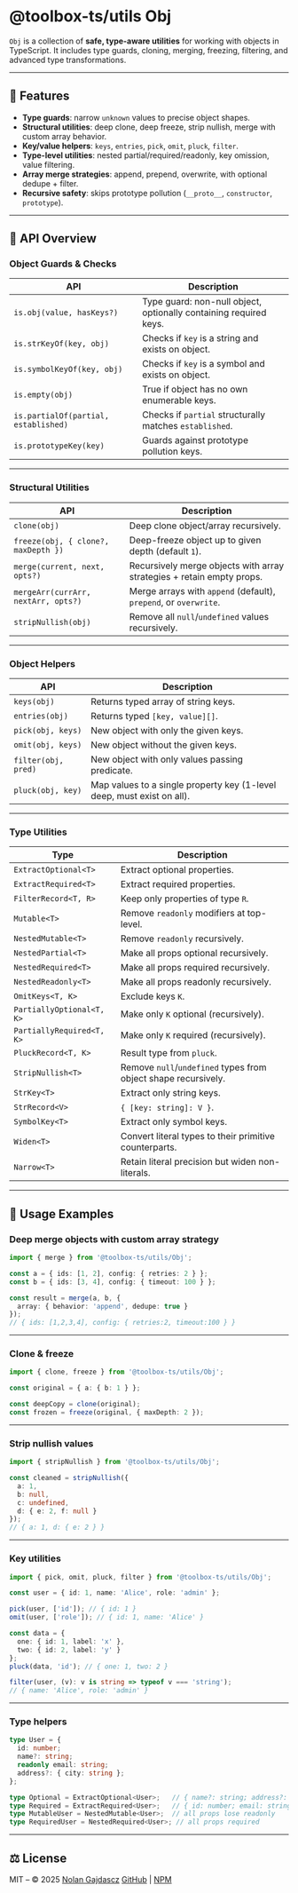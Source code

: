 
# @toolbox-ts/utils Obj

`Obj` is a collection of **safe, type-aware utilities** for working with objects in TypeScript.
It includes type guards, cloning, merging, freezing, filtering, and advanced type transformations.

---

## 🔑 Features

* **Type guards**: narrow `unknown` values to precise object shapes.
* **Structural utilities**: deep clone, deep freeze, strip nullish, merge with custom array behavior.
* **Key/value helpers**: `keys`, `entries`, `pick`, `omit`, `pluck`, `filter`.
* **Type-level utilities**: nested partial/required/readonly, key omission, value filtering.
* **Array merge strategies**: append, prepend, overwrite, with optional dedupe + filter.
* **Recursive safety**: skips prototype pollution (`__proto__`, `constructor`, `prototype`).

---

## 🧩 API Overview

### Object Guards & Checks

| API                                  | Description                                                       |
| ------------------------------------ | ----------------------------------------------------------------- |
| `is.obj(value, hasKeys?)`            | Type guard: non-null object, optionally containing required keys. |
| `is.strKeyOf(key, obj)`              | Checks if `key` is a string and exists on object.                 |
| `is.symbolKeyOf(key, obj)`           | Checks if `key` is a symbol and exists on object.                 |
| `is.empty(obj)`                      | True if object has no own enumerable keys.                        |
| `is.partialOf(partial, established)` | Checks if `partial` structurally matches `established`.           |
| `is.prototypeKey(key)`               | Guards against prototype pollution keys.                          |

---

### Structural Utilities

| API                                 | Description                                                           |
| ----------------------------------- | --------------------------------------------------------------------- |
| `clone(obj)`                        | Deep clone object/array recursively.                                  |
| `freeze(obj, { clone?, maxDepth })` | Deep-freeze object up to given depth (default `1`).                   |
| `merge(current, next, opts?)`       | Recursively merge objects with array strategies + retain empty props. |
| `mergeArr(currArr, nextArr, opts?)` | Merge arrays with `append` (default), `prepend`, or `overwrite`.      |
| `stripNullish(obj)`                 | Remove all `null`/`undefined` values recursively.                     |

---

### Object Helpers

| API                 | Description                                                            |
| ------------------- | ---------------------------------------------------------------------- |
| `keys(obj)`         | Returns typed array of string keys.                                    |
| `entries(obj)`      | Returns typed `[key, value][]`.                                        |
| `pick(obj, keys)`   | New object with only the given keys.                                   |
| `omit(obj, keys)`   | New object without the given keys.                                     |
| `filter(obj, pred)` | New object with only values passing predicate.                         |
| `pluck(obj, key)`   | Map values to a single property key (1-level deep, must exist on all). |

---

### Type Utilities

| Type                      | Description                                                    |
| ------------------------- | -------------------------------------------------------------- |
| `ExtractOptional<T>`      | Extract optional properties.                                   |
| `ExtractRequired<T>`      | Extract required properties.                                   |
| `FilterRecord<T, R>`      | Keep only properties of type `R`.                              |
| `Mutable<T>`              | Remove `readonly` modifiers at top-level.                      |
| `NestedMutable<T>`        | Remove `readonly` recursively.                                 |
| `NestedPartial<T>`        | Make all props optional recursively.                           |
| `NestedRequired<T>`       | Make all props required recursively.                           |
| `NestedReadonly<T>`       | Make all props readonly recursively.                           |
| `OmitKeys<T, K>`          | Exclude keys `K`.                                              |
| `PartiallyOptional<T, K>` | Make only `K` optional (recursively).                          |
| `PartiallyRequired<T, K>` | Make only `K` required (recursively).                          |
| `PluckRecord<T, K>`       | Result type from `pluck`.                                      |
| `StripNullish<T>`         | Remove `null`/`undefined` types from object shape recursively. |
| `StrKey<T>`               | Extract only string keys.                                      |
| `StrRecord<V>`            | `{ [key: string]: V }`.                                        |
| `SymbolKey<T>`            | Extract only symbol keys.                                      |
| `Widen<T>`                | Convert literal types to their primitive counterparts.         |
| `Narrow<T>`               | Retain literal precision but widen non-literals.               |

---

## 📖 Usage Examples

### Deep merge objects with custom array strategy

```ts
import { merge } from '@toolbox-ts/utils/Obj';

const a = { ids: [1, 2], config: { retries: 2 } };
const b = { ids: [3, 4], config: { timeout: 100 } };

const result = merge(a, b, {
  array: { behavior: 'append', dedupe: true }
});
// { ids: [1,2,3,4], config: { retries:2, timeout:100 } }
```

---

### Clone & freeze

```ts
import { clone, freeze } from '@toolbox-ts/utils/Obj';

const original = { a: { b: 1 } };

const deepCopy = clone(original);
const frozen = freeze(original, { maxDepth: 2 });
```

---

### Strip nullish values

```ts
import { stripNullish } from '@toolbox-ts/utils/Obj';

const cleaned = stripNullish({
  a: 1,
  b: null,
  c: undefined,
  d: { e: 2, f: null }
});
// { a: 1, d: { e: 2 } }
```

---

### Key utilities

```ts
import { pick, omit, pluck, filter } from '@toolbox-ts/utils/Obj';

const user = { id: 1, name: 'Alice', role: 'admin' };

pick(user, ['id']); // { id: 1 }
omit(user, ['role']); // { id: 1, name: 'Alice' }

const data = {
  one: { id: 1, label: 'x' },
  two: { id: 2, label: 'y' }
};
pluck(data, 'id'); // { one: 1, two: 2 }

filter(user, (v): v is string => typeof v === 'string');
// { name: 'Alice', role: 'admin' }
```

---

### Type helpers

```ts
type User = {
  id: number;
  name?: string;
  readonly email: string;
  address?: { city: string };
};

type Optional = ExtractOptional<User>;   // { name?: string; address?: { city: string } }
type Required = ExtractRequired<User>;   // { id: number; email: string }
type MutableUser = NestedMutable<User>;  // all props lose readonly
type RequiredUser = NestedRequired<User>; // all props required
```

---

## ⚖️ License

MIT – © 2025 [Nolan Gajdascz](https://github.com/gajdascz)
[GitHub](https://github.com/gajdascz/toolbox-ts) | [NPM](https://npmjs.com/package/@toolbox-ts)
